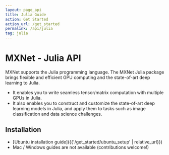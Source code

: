 ```yaml
---
layout: page_api
title: Julia Guide
action: Get Started
action_url: /get_started
permalink: /api/julia
tag: julia
---
```

<!--- Licensed to the Apache Software Foundation (ASF) under one -->
<!--- or more contributor license agreements.  See the NOTICE file -->
<!--- distributed with this work for additional information -->
<!--- regarding copyright ownership.  The ASF licenses this file -->
<!--- to you under the Apache License, Version 2.0 (the -->
<!--- "License"); you may not use this file except in compliance -->
<!--- with the License.  You may obtain a copy of the License at -->

<!---   http://www.apache.org/licenses/LICENSE-2.0 -->

<!--- Unless required by applicable law or agreed to in writing, -->
<!--- software distributed under the License is distributed on an -->
<!--- "AS IS" BASIS, WITHOUT WARRANTIES OR CONDITIONS OF ANY -->
<!--- KIND, either express or implied.  See the License for the -->
<!--- specific language governing permissions and limitations -->
<!--- under the License. -->


# MXNet - Julia API


MXNet supports the Julia programming language. The MXNet Julia package brings flexible and efficient GPU
computing and the state-of-art deep learning to Julia.

- It enables you to write seamless tensor/matrix computation with multiple GPUs in Julia.
- It also enables you to construct and customize the state-of-art deep learning models in Julia,
  and apply them to tasks such as image classification and data science challenges.

## Installation
* [Ubuntu installation guide]({{'/get_started/ubuntu_setup' | relative_url}})
* Mac / Windows guides are not available (contributions welcome!)
